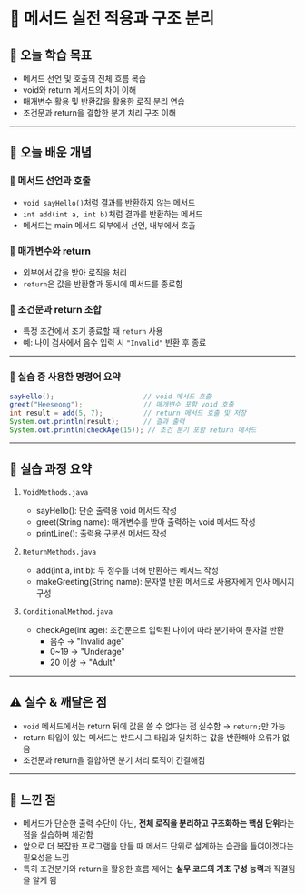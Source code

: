 # 📘 메서드 실전 적용과 구조 분리

## 🎯 오늘 학습 목표
- 메서드 선언 및 호출의 전체 흐름 복습
- void와 return 메서드의 차이 이해
- 매개변수 활용 및 반환값을 활용한 로직 분리 연습
- 조건문과 return을 결합한 분기 처리 구조 이해

---

## 🧠 오늘 배운 개념

### 🔹 메서드 선언과 호출
- `void sayHello()`처럼 결과를 반환하지 않는 메서드
- `int add(int a, int b)`처럼 결과를 반환하는 메서드
- 메서드는 main 메서드 외부에서 선언, 내부에서 호출

### 🔹 매개변수와 return
- 외부에서 값을 받아 로직을 처리
- `return`은 값을 반환함과 동시에 메서드를 종료함

### 🔹 조건문과 return 조합
- 특정 조건에서 조기 종료할 때 `return` 사용
- 예: 나이 검사에서 음수 입력 시 `"Invalid"` 반환 후 종료

---

### 🔹 실습 중 사용한 명령어 요약

```java
sayHello();                      // void 메서드 호출
greet("Heeseong");               // 매개변수 포함 void 호출
int result = add(5, 7);          // return 메서드 호출 및 저장
System.out.println(result);      // 결과 출력
System.out.println(checkAge(15)); // 조건 분기 포함 return 메서드
```

---

## 🧪 실습 과정 요약

1. `VoidMethods.java`
   - sayHello(): 단순 출력용 void 메서드 작성
   - greet(String name): 매개변수를 받아 출력하는 void 메서드 작성
   - printLine(): 출력용 구분선 메서드 작성

2. `ReturnMethods.java`
   - add(int a, int b): 두 정수를 더해 반환하는 메서드 작성
   - makeGreeting(String name): 문자열 반환 메서드로 사용자에게 인사 메시지 구성

3. `ConditionalMethod.java`
   - checkAge(int age): 조건문으로 입력된 나이에 따라 분기하여 문자열 반환
     - 음수 → "Invalid age"
     - 0~19 → "Underage"
     - 20 이상 → "Adult"

---

## ⚠️ 실수 & 깨달은 점
- `void` 메서드에서는 return 뒤에 값을 쓸 수 없다는 점 실수함 → `return;`만 가능
- return 타입이 있는 메서드는 반드시 그 타입과 일치하는 값을 반환해야 오류가 없음
- 조건문과 return을 결합하면 분기 처리 로직이 간결해짐

---

## 💭 느낀 점
- 메서드가 단순한 출력 수단이 아닌, **전체 로직을 분리하고 구조화하는 핵심 단위**라는 점을 실습하며 체감함
- 앞으로 더 복잡한 프로그램을 만들 때 메서드 단위로 설계하는 습관을 들여야겠다는 필요성을 느낌
- 특히 조건분기와 return을 활용한 흐름 제어는 **실무 코드의 기초 구성 능력**과 직결됨을 알게 됨

